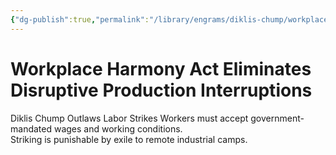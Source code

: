 ```yaml
---
{"dg-publish":true,"permalink":"/library/engrams/diklis-chump/workplace-harmony-act-eliminates-disruptive-production-interruptions/","tags":["DC/Labor","DC/AS1"]}
---
```


# Workplace Harmony Act Eliminates Disruptive Production Interruptions
Diklis Chump Outlaws Labor Strikes
Workers must accept government-mandated wages and working conditions.  
Striking is punishable by exile to remote industrial camps.
